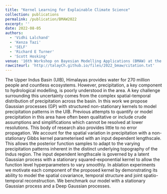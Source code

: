 ```yaml
---
title: "Kernel Learning for Explainable Climate Science"
collection: publications
permalink: /publication/BMAW2022
excerpt: ''
date: 2022-08-05
authors:
  - 'Vidhi Lalchand'
  - 'Kenza Tazi'
  - 'SELF'
  - 'Richard E Turner'
  - 'Scott Hosking'
venue: '16th Workshop on Bayesian Modelling Applications (BMAW) at the 38th Conference on Uncertainty in Artificial Intelligence (UAI)'
rawciteurl: 'http://talayCh.github.io/files/2022_bmaw/citation.txt'
---
```


The Upper Indus Basin (UIB), Himalayas provides  water for 270 million people and countless ecosystems. However, precipitation, a key component to hydrological modelling, is poorly understood in the area. A key challenge surrounding this uncertainty comes from the complex spatial-temporal distribution of precipitation across the basin. In this work we propose Gaussian processes (GP) with structured non-stationary kernels to model precipitation patterns in the UIB. Previous attempts to quantify or model precipitation in this area have often been qualitative or include crude assumptions and simplifications which cannot be resolved at lower resolutions. This body of research also provides little to no error propagation. We account for the spatial variation in precipitation with a non-stationary Gibbs kernel parameterised with an input dependent lengthscale. This allows the posterior function samples to adapt to the varying precipitation patterns inherent in the distinct underlying topography of the Indus region. The input dependent lengthscale is governed by a latent Gaussian process with a stationary squared-exponential kernel to allow the function level hyperparameters to vary smoothly. In ablation experiments we motivate  each component of the proposed kernel by demonstrating its ability to model the spatial covariance,  temporal structure and joint spatio-temporal reconstruction. We benchmark our model with a stationary Gaussian process and a Deep Gaussian processes.
